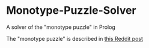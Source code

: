# Monotype-Puzzle-Solver
A solver of the "monotype puzzle" in Prolog

The "monotype puzzle" is described in [this Reddit post](https://www.reddit.com/r/pokemon/comments/7b0u0g/arranging_12_type_monotype_teams_from_36_pokemon/)
